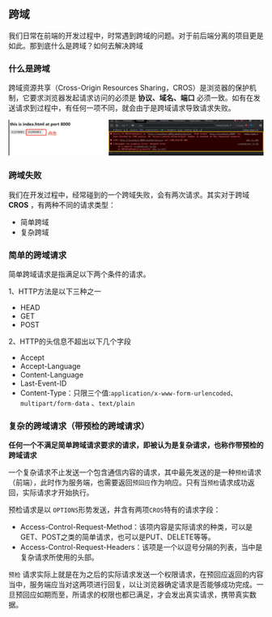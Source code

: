 ## 跨域

我们日常在前端的开发过程中，时常遇到跨域的问题。对于前后端分离的项目更是如此。那到底什么是跨域？如何去解决跨域



###  什么是跨域

跨域资源共享（Cross-Origin Resources Sharing，CROS）是浏览器的保护机制，它要求浏览器发起请求访问的必须是 **协议、域名、端口** 必须一致。如有在发送请求到过程中，有任何一项不同，就会由于是跨域请求导致请求失败。

![image-20220610195746238](跨域.assets/image-20220610195746238.png)



### 跨域失败

我们在开发过程中，经常碰到的一个跨域失败，会有两次请求。其实对于跨域 **CROS** ，有两种不同的请求类型：

- 简单跨域
- 复杂跨域



### 简单的跨域请求

简单跨域请求是指满足以下两个条件的请求。

1、HTTP方法是以下三种之一

- HEAD
- GET
- POST

2、HTTP的头信息不超出以下几个字段

- Accept
- Accept-Language
- Content-Language
- Last-Event-ID
- Content-Type：只限三个值:`application/x-www-form-urlencoded`、 `multipart/form-data` 、`text/plain`



### 复杂的跨域请求（带预检的跨域请求）

**任何一个不满足简单跨域请求要求的请求，即被认为是复杂请求，也称作带预检的跨域请求**



一个复杂请求不止发送一个包含通信内容的请求，其中最先发送的是一种`预检`请求（前端），此时作为服务端，也需要返回`预回应`作为响应。只有当`预检`请求成功返回，实际请求才开始执行。



预检请求是以 `OPTIONS`形势发送，并含有两项`CROS`特有的请求字段：

- Access-Control-Request-Method：该项内容是实际请求的种类，可以是GET、POST之类的简单请求，也可以是PUT、DELETE等等。
- Access-Control-Request-Headers：该项是一个以逗号分隔的列表，当中是复杂请求所使用的头部。



 `预检` 请求实际上就是在为之后的实际请求发送一个权限请求，在预回应返回的内容当中，服务端应当对这两项进行回复，以让浏览器确定请求是否能够成功完成。一旦预回应如期而至，所请求的权限也都已满足，才会发出真实请求，携带真实数据。